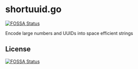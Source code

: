 # shortuuid.go
[![FOSSA Status](https://app.fossa.io/api/projects/git%2Bgithub.com%2Fsudhirj%2Fshortuuid.go.svg?type=shield)](https://app.fossa.io/projects/git%2Bgithub.com%2Fsudhirj%2Fshortuuid.go?ref=badge_shield)

Encode large numbers and UUIDs into space efficient strings


## License
[![FOSSA Status](https://app.fossa.io/api/projects/git%2Bgithub.com%2Fsudhirj%2Fshortuuid.go.svg?type=large)](https://app.fossa.io/projects/git%2Bgithub.com%2Fsudhirj%2Fshortuuid.go?ref=badge_large)
